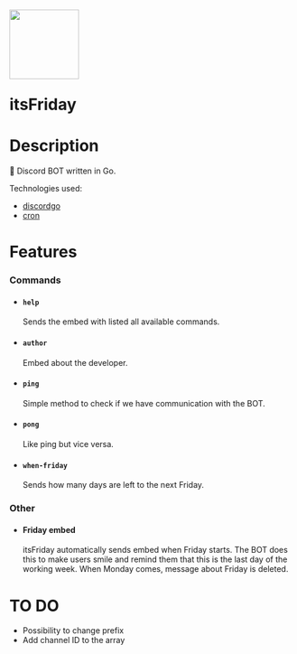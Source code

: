 <h1>
  <img src="https://raw.githubusercontent.com/olek-arsee/its-friday/main/images/its-friday.png" width="123px" />
  <p>itsFriday</p>
</h1>
<h1>Description</h1>

🐬 Discord BOT written in Go.

Technologies used:

- [discordgo](https://github.com/bwmarrin/discordgo)
- [cron](https://github.com/robfig/cron)

<h1>Features</h1>
<h3>Commands</h3>

- #### `help`

  Sends the embed with listed all available commands.

- #### `author`

  Embed about the developer.

- #### `ping`

  Simple method to check if we have communication with the BOT.

- #### `pong`

  Like ping but vice versa.

- #### `when-friday`
  Sends how many days are left to the next Friday.

<h3>Other</h3>

- #### Friday embed
  itsFriday automatically sends embed when Friday starts. The BOT does this to make users smile and remind them that this is the last day of the working week. When Monday comes, message about Friday is deleted.

<h1>TO DO</h1>

- Possibility to change prefix
- Add channel ID to the array
